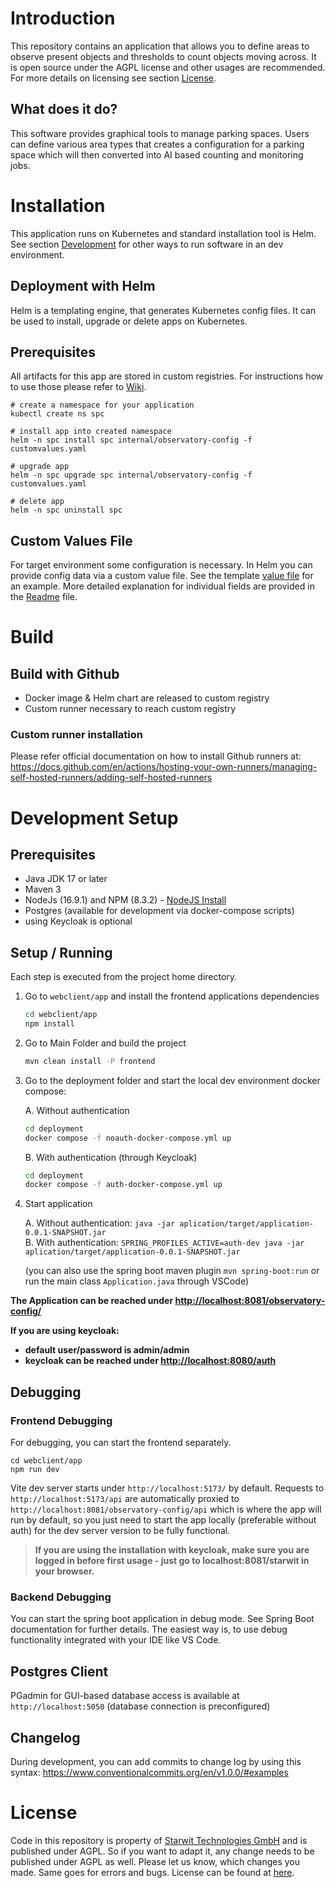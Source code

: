 # Introduction

This repository contains an application that allows you to define areas to observe present objects and thresholds to count objects moving across. It is open source under the AGPL license and other usages are recommended. For more details on licensing see section [License](#license).

## What does it do?

This software provides graphical tools to manage parking spaces. Users can define various area types that creates a configuration for a parking space which will then converted into AI based counting and monitoring jobs.

# Installation

This application runs on Kubernetes and standard installation tool is Helm. See section [Development](#development-setup) for other ways to run software in an dev environment.

## Deployment with Helm

Helm is a templating engine, that generates Kubernetes config files. It can be used to install, upgrade or delete apps on Kubernetes.

## Prerequisites

All artifacts for this app are stored in custom registries. For instructions how to use those please refer to [Wiki](https://dev.azure.com/starwit/Smart%20Parking/_wiki/wikis/Smart-Parking.wiki/97/Build-Infrastructure).

    # create a namespace for your application
    kubectl create ns spc
    
    # install app into created namespace
    helm -n spc install spc internal/observatory-config -f customvalues.yaml

    # upgrade app
    helm -n spc upgrade spc internal/observatory-config -f customvalues.yaml

    # delete app
    helm -n spc uninstall spc

## Custom Values File

For target environment some configuration is necessary. In Helm you can provide config data via a custom value file. See the template [value file](deployment/helm/observatory-config/values-local-tpl.yaml) for an example. More detailed explanation for individual fields are provided in the [Readme](deployment/helm/observatory-config/Readme.md) file.

# Build

## Build with Github

* Docker image & Helm chart are released to custom registry
* Custom runner necessary to reach custom registry

### Custom runner installation

Please refer official documentation on how to install Github runners at:
<https://docs.github.com/en/actions/hosting-your-own-runners/managing-self-hosted-runners/adding-self-hosted-runners>

# Development Setup

## Prerequisites

* Java JDK 17 or later
* Maven 3
* NodeJs (16.9.1) and NPM (8.3.2) - [NodeJS Install](https://nodejs.org/en/download/package-manager/)
* Postgres (available for development via docker-compose scripts)
* using Keycloak is optional

## Setup / Running

Each step is executed from the project home directory.

1) Go to `webclient/app` and install the frontend applications dependencies

    ```bash
    cd webclient/app
    npm install
    ```

2) Go to Main Folder and build the project

    ```bash
    mvn clean install -P frontend
    ```

3) Go to the deployment folder and start the local dev environment docker compose:

    A. Without authentication

    ```bash
    cd deployment
    docker compose -f noauth-docker-compose.yml up
    ```

    B. With authentication (through Keycloak)

    ```bash
    cd deployment
    docker compose -f auth-docker-compose.yml up
    ```

4) Start application

    A. Without authentication: `java -jar aplication/target/application-0.0.1-SNAPSHOT.jar`\
    B. With authentication: `SPRING_PROFILES_ACTIVE=auth-dev java -jar aplication/target/application-0.0.1-SNAPSHOT.jar`

    (you can also use the spring boot maven plugin `mvn spring-boot:run` or run the main class `Application.java` through VSCode)

**The Application can be reached under <http://localhost:8081/observatory-config/>**

**If you are using keycloak:**
* **default user/password is admin/admin**
* **keycloak can be reached under <http://localhost:8080/auth>**

## Debugging

### Frontend Debugging

For debugging, you can start the frontend separately.

```shell
cd webclient/app
npm run dev
```

Vite dev server starts under `http://localhost:5173/` by default.
Requests to `http://localhost:5173/api` are automatically proxied to `http://localhost:8081/observatory-config/api` which is where the app will run by default, so you just need to start the app locally (preferable without auth) for the dev server version to be fully functional.

> **If you are using the installation with keycloak, make sure you are logged in before first usage - just go to localhost:8081/starwit in your browser.**

### Backend Debugging

You can start the spring boot application in debug mode. See Spring Boot documentation for further details. The easiest way is, to use debug functionality integrated with your IDE like VS Code.

## Postgres Client

PGadmin for GUI-based database access is available at `http://localhost:5050` (database connection is preconfigured)

## Changelog

During development, you can add commits to change log by using this syntax: <https://www.conventionalcommits.org/en/v1.0.0/#examples>

# License

Code in this repository is property of [Starwit Technologies GmbH](https://starwit-technologies.de/) and is published under AGPL. So if you want to adapt it, any change needs to be published under AGPL as well. Please let us know, which changes you made. Same goes for errors and bugs. License can be found at [here](License).
